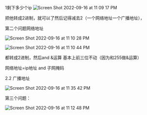 1剩下多少个ip
![Screen Shot 2022-09-16 at 11 09 17 PM](https://user-images.githubusercontent.com/59748598/190843172-e109fd7b-4996-4688-8592-78228b6ec5c2.png)

把他转成2进制，就可以了然后记得减去2（一个网络地址一个广播地址），


第二个问题网络地址

![Screen Shot 2022-09-16 at 11 10 28 PM](https://user-images.githubusercontent.com/59748598/190843206-b1a764b1-1135-4704-baf4-07d97b7f2216.png)

![Screen Shot 2022-09-16 at 11 10 44 PM](https://user-images.githubusercontent.com/59748598/190843216-ae1dca3c-f541-41d3-a662-5120c7a6aa8a.png)

都转成2进制，然后and &运算 基本上前三位不动（因为和255做&运算）


网络地址=ip地址 and 子网掩码

2.2 广播地址


![Screen Shot 2022-09-16 at 11 35 42 PM](https://user-images.githubusercontent.com/59748598/190843995-bac572a5-edeb-48f0-9e5f-186cf0cfdf6b.png)







第三个问题：

![Screen Shot 2022-09-16 at 11 12 48 PM](https://user-images.githubusercontent.com/59748598/190843296-ee23e861-bae1-4cd7-914b-53ed1d315b94.png)







